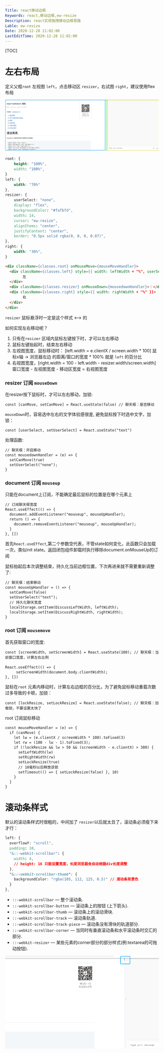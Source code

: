 ```yaml
---
Title: react移动边框
Keywords: react,移动边框,ew-resize
Description: react实现拖拽移动边框思路
Lable: ew-resize
Date: 2020-12-28 11:02:00
LastEditTime: 2020-12-28 11:02:00
---
```


[TOC]

# 左右布局

定义父框`root`  左视图 `left`，点击移动区 `resizer`，右试图 `right`，建议使用flex布局

![image-20201228233232732](./assert/image-20201228233232732.png)

```css
root: {
  	height: "100%",
  	width: "100%",
}
left: {
    width: "70%"
},
resizer: {
  	userSelect: "none",
    display: "flex",
    backgroundColor: "#fafbfd",
    width: 14,
    cursor: "ew-resize",
    alignItems: "center",
    justifyContent: "center",
    border: "0.5px solid rgba(0, 0, 0, 0.07)",
},
right: {
  	width: "30%",
}
```

```html
<div className={classes.root} onMouseMove={mouseMoveHandler}>
  <div className={classes.left} style={{ width: leftWidth + "%", userSelect: userSelect }} ref={leftRef}>
		左
  </div>
  <div className={classes.resizer} onMouseDown={mousedownHandler}>︙</div>
  <div className={classes.right} style={{ width: rightWidth + "%" }}>
		右
  </div>
</div>
```

`resizer` 鼠标悬浮时一定是这个样式  <--> 的

如何实现左右移动呢？

1. 只有在`resizer` 区域内鼠标左键按下时，才可以左右移动
2. 鼠标左键抬起时，结束左右移动
3. 左视图宽度，鼠标移动时： [left.width = e.clientX / screen.width * 100] 鼠标x轴 -> 浏览器左边 的距离/窗口的宽度  * 100% 就是 `left` 的百分比
4. 右视图宽度，[right.width = 100 - left.width - resizer.width/screen.width] 窗口宽度 - 左视图宽度 - 移动区宽度 = 右视图宽度



### resizer 订阅 `mouseDown`

在resizer按下鼠标时，才可以左右移动，加锁:

```react
const [canMove, setCanMove] = React.useState(false) // 聊天框：是否移动
```

 `mouseDown`时，容易选中左右的文字体验感很差, 避免鼠标按下时选中文字，加锁：

```react
const [userSelect, setUserSelect] = React.useState("text")
```

处理函数:

```react
// 聊天框：开启移动
const mousedownHandler = (e) => {
  setCanMove(true)
  setUserSelect("none");
}
```

### document 订阅 `mouseup`

只能在document上订阅，不能确定最后鼠标的位置是在哪个元素上

```react
// 订阅聊天框宽度
React.useEffect(() => {
  document.addEventListener("mouseup", mouseUpHandler);
  return () => {
    document.removeEventListener("mouseup", mouseUpHandler);
  }
}, [])
```

首先`React.useEffect`,第二个参数空代表，不管state如何变化，此函数只会加载一次，类似init state。返回闭包组件卸载时执行移除document.onMouseUp的订阅

鼠标抬起后本次调整结束，持久化当前边框位置，下次再进来就不需要重新调整了:

```react
// 聊天框：结束移动
const mouseUpHandler = () => {
  setCanMove(false)
  setUserSelect("text");
  // 持久化聊天宽度
  localStorage.setItem(DiscussLeftWidth, leftWidth);
  localStorage.setItem(DiscussRightWidth, rightWidth);
}
```

### root 订阅 `mousemove`

首先获取窗口的宽度:

```react
const [screenWidth, setScreenWidth] = React.useState(100); // 聊天框：当前窗口宽度，计算左右比例

React.useEffect(() => {
 	 setScreenWidth(document.body.clientWidth);
}, [])
```

鼠标在`root` 元素内移动时，计算左右边框的百分比，为了避免鼠标移动重载次数过多导致的卡顿，加锁：

```react
const [lockResize, setLockResize] = React.useState(false); // 聊天框：加载锁，不要设置太快了
```

root 订阅鼠标移动

```react
const mouseMoveHandler = (e) => {
  if (canMove) {
    let lw = (e.clientX / screenWidth * 100).toFixed(3)
    let rw = (100 - lw - 1).toFixed(3);
    if (!lockResize && lw > 50 && (screenWidth - e.clientX) > 300) {
      setLeftWidth(lw)
      setRightWidth(rw)
      setLockResize(true)
      // 10毫秒以后释放该锁
      setTimeout(() => { setLockResize(false) }, 10)
    }
  }
}
```

# 滚动条样式

默认的滚动条样式时很粗的，中间加了 `resizer`以后就太丑了，滚动条必须瘦下来才行：

```css
left: {
  overflowY: "scroll",
  padding: 10,
  "&::-webkit-scrollbar": {
    width: 4,
  	// height: 16 只能设置宽度，长度浏览器会自动根据div长度调整
  },
  "&::-webkit-scrollbar-thumb": {
    backgroundColor: "rgba(105, 112, 125, 0.5)" // 滚动条背景色
  }
},
```

- `::-webkit-scrollbar` — 整个滚动条.
- `::-webkit-scrollbar-button` — 滚动条上的按钮 (上下箭头).
- `::-webkit-scrollbar-thumb` — 滚动条上的滚动滑块.
- `::-webkit-scrollbar-track` — 滚动条轨道.
- `::-webkit-scrollbar-track-piece` — 滚动条没有滑块的轨道部分.
- `::-webkit-scrollbar-corner` — 当同时有垂直滚动条和水平滚动条时交汇的部分.
- `::-webkit-resizer` — 某些元素的corner部分的部分样式(例:textarea的可拖动按钮).

![image-20201229003702633](./assert/image-20201229003702633.png)
























































































